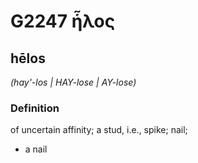 # G2247 ἧλος

## hēlos

_(hay'-los | HAY-lose | AY-lose)_

### Definition

of uncertain affinity; a stud, i.e., spike; nail; 

- a nail
